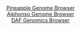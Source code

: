 <div id="Pineapple_Genome_Browser" align="center">
  <a href="https://igv.org/app/?sessionURL=blob:zZJda9swFIb_i6BjA8efsR0byki7NA0tbZfWCW0p5tiWba22pEpynA_y36eVjd100FxsDHRxdDiS3vfVs0MrLCRhFMXINR3fdBxkIFmz_hZa3uAraLFEcQmNxAYSuMQC0xyjeIdKkAqS.aU.WSvFZWxZRPFBC7RipvRMaGHLKPTSzFlrnbKmgYwJUExI60TAilmkWg16nAHnpn7bM32rAAUWNLxmVDKLY1qlvb4v_dVKK0xZi9O2axR5FZBqPVpjYZbweby8Hec5lvICb2bF8fhiNl54k.RhGpw.JNfnyyRYfrglFQXVCXy8HJFpMmUTednh8.DIPSvG7vpmXnjD0O.PvC8fJmtOBJbHTuiMvMB2R0MdDaEFXv9PrvUiBzqn51_vbqaL08W3eSO39xWd8qu62dLNevambx_tDdSwvNMkoLwWYezYhmcHhu8Ggx.lMzJsO9LpCEZQ_PhkICUgf9bjjzukNlzzgiR.6V7RMRATBRYoHkS2HTpR5PrDcGhHkbM3dqgTzd.L9iyZR6Htjl03SEvSKA1zkUrKpQmUmqu8NKvtgVnO..rIPUkWEC00QtlLDjN3eF3r.gGWvOzyPyRqIC3g9RO13ffo.ifsvUeIqbJDgbtP6oBvZ2HRPt9fRJmC6Xo.WSR3Q5K8GU.gzR4WTclEC0rP647e_mRuBYIAVbqxIpJkpCFqs9Qpsh7FjutpdFHOGqZZRKLKPtqGbTi._ek3ot7.af8d">Pineapple Genome Browser</a>
</div>
<div id="Alphonso_Genome_Browser" align="center">
  <a href="https://igv.org/app/?sessionURL=blob:zZJfb5swFMW_i6VWm0TAQAIBqZogf9q0aRslY1lTVciAIU7BprYJbaJ893rVpr2sUvOwaZIf7Ktr33OOf3uwxVwQRoEPLN3s6aYJNCDWrF2gqi7xDaqwAH6OSoE1wHGOOaYpBv4e5EhIFM2n6uZaylr4hkFk3akQLZgubB1VaMcoaoWessoYsLJECeNIMi6MkKMtM0ix7bQ4QXWtq9m23jMyJJGBynrNqGBGjWkRt.q9.FcpLjBlFY6rppTkTUCs9CiNmZ6jL8FyEaQpFuIKv0yys.BqEnyzR9Hq3BmsotuLZeQsTxekoEg2HJ8Jd7fYtLsxW998vZVV75omzTC8m9F.e2IPT0fPNeFYnJmu2bcdaDm2CobQDD__T57VIkf6PrHGl4sqGm1WA3dyMZ8OArHzmownm2X3.h3nBw2ULG0UCSBdc9c3oWZDR.tZTufH1uxrEHoqH84I8O8fNCA5Sh9V._0eyJda8QIEfmre0NEA4xnmwO94ELqm51m9rtuFnmcetD1oePn3wh1Hc8.FVmBZTpyTUiqYs1jQWuiIUn2b5nqxOzLNx7sn8XzpVLNJhFhAwggWm_MTK9xdhMP30tSAGv72hcrqRzT9E_I.IkSXybG4mXkd8mraT7A7SxbfPcrC2_O1vXRK9sd4usrscdHkjFdIqn5VUcefvG0RJ4hKVdgSQRJSEvmyVCmyFvimZStsQcpKpjgEvEg.QQ1qZg9._o2nfXg4vAI-">Alphonso Genome Browser</a>
</div>


<div id="DAF_Genomics_Browser" align="center">
  <a href="https://igv.org/app/?sessionURL=blob:tZNra9swFIb_i2D9ZDuW7di1IQxv89o0ZVmbuoGUEs7s4wuxJUeSl6Qh_32a1zHYhTHoQBIS5_K.0oOO5DMKWXNGIuJYdGxRSgwiK75bQNs1.AFalCQqoJFoEIEFCmQZkuhICpAK0ttrXVkp1cloNMqhMEtkvK0zaUnXgs6UvFcV6lTTsaCFJ85gJ62MtzpZwQiaruJM8hFkGUpp2qMOWbnegV6.x9ZDS1y3faPqQXWtTWhjuVWAdluzHPd_MfIflPWoX8fLRTzUz_AwzSfxbBrfu0m6uvDfrtL55TL1l2eLumSgeoGTfL69ZvflDarYr.dyNfXfbO5m4257lbxy350l.64WKCc0oOeub1PXJieDNDzrNQKSVYJG1DMC59xwPM983rpjX7.B4DWJHh4NogRkG53.cCTq0GlQROK2H5gZhIscBYnM0LYDGobO2As8OwzpyTiSXjQvTPJ9ehsGthM7jm99glbrF3UzPJ8W.jX4Uhh_6qznv2L6uDocLvaXs53_JGVyVzY3Sewnm6q6Sn.L6euX.eO1Ci5aUDr07fgMBRqt1iJTP6i4p8fTFw--">DAF Genomics Browser</a>
</div>
